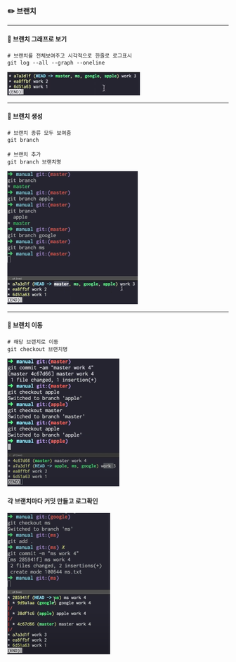 ### ✏️ 브랜치

---

#### 💭 브랜치 그래프로 보기

```
# 브랜치를 전체보여주고 시각적으로 한줄로 로그표시
git log --all --graph --oneline
```

![img_1.png](img_1.png)

---

#### 💭 브랜치 생성

```
# 브랜치 종류 모두 보여줌
git branch

# 브랜치 추가
git branch 브랜치명
```

![img_2.png](img_2.png)

---

#### 💭 브랜치 이동

```
# 해당 브랜치로 이동
git checkout 브랜치명
```

![img_3.png](img_3.png)

#### 각 브랜치마다 커밋 만들고 로그확인

![img_4.png](img_4.png)